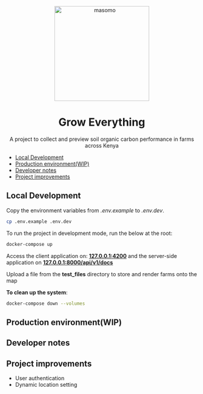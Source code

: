 
<p align="center">
  <img src="https://res.cloudinary.com/dlxhllkxl/image/upload/v1675091828/Grow_Everything_pdzmu4.png" alt="masomo" width=250>
  <h1 align="center">Grow Everything</h1>
  <p align="center">A project to collect and preview soil organic carbon performance in farms across Kenya </p>
</p>


- [Local Development](#local-development)
- [Production environment(WIP)](#production-environmentwip)
- [Developer notes](#developer-notes)
- [Project improvements](#project-improvements)


## Local Development

Copy the environment variables from *.env.example* to *.env.dev*.
```bash
cp .env.example .env.dev
```
To run the project in development mode, run the below at the root:

```bash
docker-compose up 
```

Access the client application on: **[127.0.0.1:4200](127.0.0.1:4200)** and the server-side application on **[127.0.0.1:8000/api/v1/docs](127.0.0.1:8000/api/v1/docs)**

Upload a file from the **test_files** directory to store and render farms onto the map


**To clean up the system**:

```bash
docker-compose down --volumes
```

## Production environment(WIP)

## Developer notes


## Project improvements
- User authentication
- Dynamic location setting